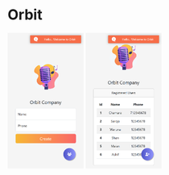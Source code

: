 # Orbit

<img src="https://github.com/chamarasab/Orbit/blob/master/screenshots/localhost_orbit_(iPhone%20SE).png" width=30%/> <img src="https://github.com/chamarasab/Orbit/blob/master/screenshots/localhost_orbit_retrieve.php(iPhone%20SE).png" width=30%/>

